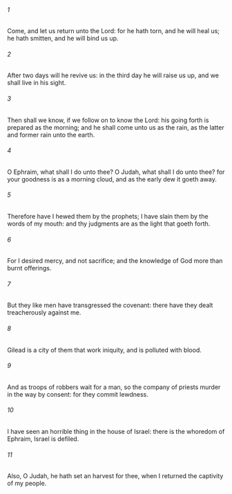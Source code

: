 ###### 1
Come, and let us return unto the Lord: for he hath torn, and he will heal us; he hath smitten, and he will bind us up.

###### 2
After two days will he revive us: in the third day he will raise us up, and we shall live in his sight.

###### 3
Then shall we know, if we follow on to know the Lord: his going forth is prepared as the morning; and he shall come unto us as the rain, as the latter and former rain unto the earth.

###### 4
O Ephraim, what shall I do unto thee? O Judah, what shall I do unto thee? for your goodness is as a morning cloud, and as the early dew it goeth away.

###### 5
Therefore have I hewed them by the prophets; I have slain them by the words of my mouth: and thy judgments are as the light that goeth forth.

###### 6
For I desired mercy, and not sacrifice; and the knowledge of God more than burnt offerings.

###### 7
But they like men have transgressed the covenant: there have they dealt treacherously against me.

###### 8
Gilead is a city of them that work iniquity, and is polluted with blood.

###### 9
And as troops of robbers wait for a man, so the company of priests murder in the way by consent: for they commit lewdness.

###### 10
I have seen an horrible thing in the house of Israel: there is the whoredom of Ephraim, Israel is defiled.

###### 11
Also, O Judah, he hath set an harvest for thee, when I returned the captivity of my people.

